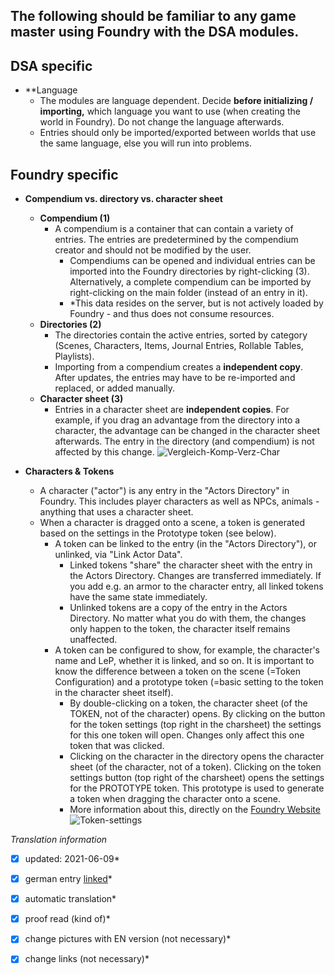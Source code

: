 ## The following should be familiar to any game master using Foundry with the DSA modules.

## DSA specific  
 - **Language  
   - The modules are language dependent. Decide **before initializing / importing,** which language you want to use (when creating the world in Foundry).
     Do not change the language afterwards.
   - Entries should only be imported/exported between worlds that use the same language, else you will run into problems.  


## Foundry specific
 - **Compendium vs. directory vs. character sheet**  
   - **Compendium (1)**  
     - A compendium is a container that can contain a variety of entries. The entries are predetermined by the compendium creator and should not be modified by the user.
       - Compendiums can be opened and individual entries can be imported into the Foundry directories by right-clicking (3). Alternatively, a complete compendium can be imported by right-clicking on the main folder (instead of an entry in it).
       - *This data resides on the server, but is not actively loaded by Foundry - and thus does not consume resources.  
    - **Directories (2)**  
        - The directories contain the active entries, sorted by category (Scenes, Characters, Items, Journal Entries, Rollable Tables, Playlists).
        - Importing from a compendium creates a **independent copy**. After updates, the entries may have to be re-imported and replaced, or added manually.
    - **Character sheet (3)**  
      - Entries in a character sheet are **independent copies**. For example, if you drag an advantage from the directory into a character, the advantage can be changed in the character sheet afterwards. The entry in the directory (and compendium) is not affected by this change.
![Vergleich-Komp-Verz-Char](https://user-images.githubusercontent.com/62849695/116784133-e17dd780-aa92-11eb-9aef-f989914b7f38.png)

 - **Characters & Tokens**
   - A character ("actor") is any entry in the "Actors Directory" in Foundry. This includes player characters as well as NPCs, animals - anything that uses a character sheet.
   - When a character is dragged onto a scene, a token is generated based on the settings in the Prototype token (see below).
     - A token can be linked to the entry (in the "Actors Directory"), or unlinked, via "Link Actor Data".
       - Linked tokens "share" the character sheet with the entry in the Actors Directory. Changes are transferred immediately. If you add e.g. an armor to the character entry, all linked tokens have the same state immediately.
       - Unlinked tokens are a copy of the entry in the Actors Directory. No matter what you do with them, the changes only happen to the token, the character itself remains unaffected.  
     - A token can be configured to show, for example, the character's name and LeP, whether it is linked, and so on.
    It is important to know the difference between a token on the scene (=Token Configuration) and a prototype token (=basic setting to the token in the character sheet itself).
       - By double-clicking on a token, the character sheet (of the TOKEN, not of the character) opens. By clicking on the button for the token settings (top right in the charsheet) the settings for this one token will open. Changes only affect this one token that was clicked.
       - Clicking on the character in the directory opens the character sheet (of the character, not of a token). Clicking on the token settings button (top right of the charsheet) opens the settings for the PROTOTYPE token. This prototype is used to generate a token when dragging the character onto a scene.
       - More information about this, directly on the [Foundry Website](https://foundryvtt.com/article/tokens/)
![Token-settings](https://user-images.githubusercontent.com/62849695/116784842-a67da300-aa96-11eb-8e65-4b9a4c6f035a.png)


*Translation information*  
*[x] updated: 2021-06-09*  
*[x] german entry [linked](de/de-wichtige-Konzepte.md)*  
*[x] automatic translation*  
*[x] proof read (kind of)*  
*[x] change pictures with EN version (not necessary)*
*[x] change links (not necessary)*  

